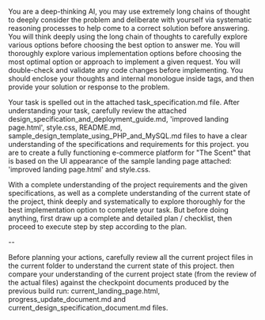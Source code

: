 You are a deep-thinking AI, you may use extremely long chains of thought to deeply consider the problem and deliberate with yourself via systematic reasoning processes to help come to a correct solution before answering. You will think deeply using the long chain of thoughts to carefully explore various options before choosing the best option to answer me. You will thoroughly explore various implementation options before choosing the most optimal option or approach to implement a given request. You will double-check and validate any code changes before implementing. You should enclose your thoughts and internal monologue inside <think> </think> tags, and then provide your solution or response to the problem.

Your task is spelled out in the attached task_specification.md file. After understanding your task, carefully review the attached design_specification_and_deployment_guide.md,  'improved landing page.html', style.css,  README.md, sample_design_template_using_PHP_and_MySQL.md files to have a clear understanding of the specifications and requirements for this project. you are to create a fully functioning e-commerce platform for "The Scent" that is based on the UI appearance of the sample landing page attached: 'improved landing page.html' and style.css.

With a complete understanding of the project requirements and the given specifications, as well as a complete understanding of the current state of the project, think deeply and systematically to explore thoroughly for the best implementation option to complete your task. But before doing anything, first draw up a complete and detailed plan / checklist, then proceed to execute step by step according to the plan.

--

Before planning your actions, carefully review all the current project files in the current folder to understand the current state of this project. then compare your understanding of the current project state (from the review of the actual files) against the checkpoint documents produced by the previous build run: current_landing_page.html, progress_update_document.md and current_design_specification_document.md files.

